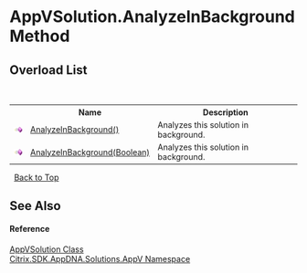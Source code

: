 # AppVSolution.AnalyzeInBackground Method 
 


## Overload List
&nbsp;<table><tr><th></th><th>Name</th><th>Description</th></tr><tr><td>![Public method](media/pubmethod.gif "Public method")</td><td><a href="M_Citrix_SDK_AppDNA_Solutions_AppV_AppVSolution_AnalyzeInBackground">AnalyzeInBackground()</a></td><td>
Analyzes this solution in background.</td></tr><tr><td>![Public method](media/pubmethod.gif "Public method")</td><td><a href="M_Citrix_SDK_AppDNA_Solutions_AppV_AppVSolution_AnalyzeInBackground_1">AnalyzeInBackground(Boolean)</a></td><td>
Analyzes this solution in background.</td></tr></table>&nbsp;
<a href="#appvsolution.analyzeinbackground-method">Back to Top</a>

## See Also


#### Reference
<a href="T_Citrix_SDK_AppDNA_Solutions_AppV_AppVSolution">AppVSolution Class</a><br /><a href="N_Citrix_SDK_AppDNA_Solutions_AppV">Citrix.SDK.AppDNA.Solutions.AppV Namespace</a><br />